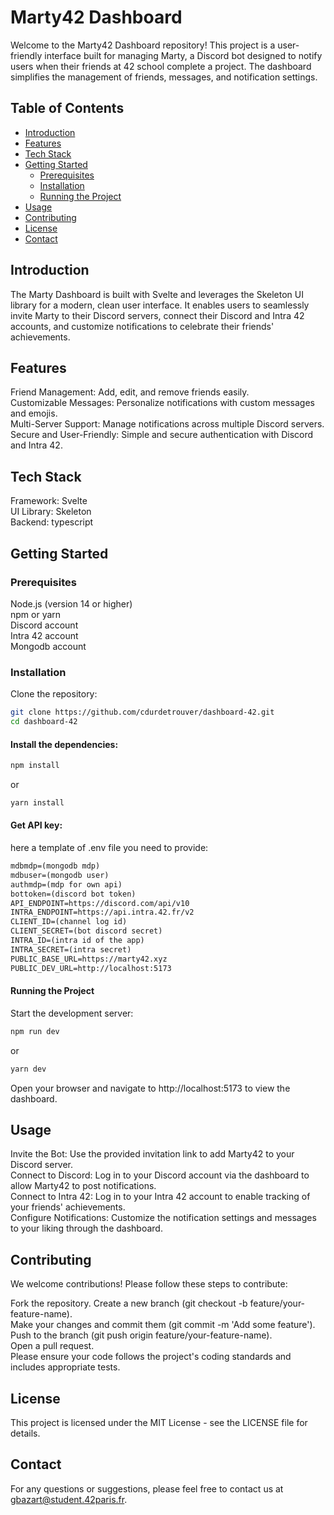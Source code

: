 # Marty42 Dashboard
Welcome to the Marty42 Dashboard repository! This project is a user-friendly interface built for managing Marty, a Discord bot designed to notify users when their friends at 42 school complete a project. The dashboard simplifies the management of friends, messages, and notification settings.

## Table of Contents
- [Introduction](#introduction)
- [Features](#features)
- [Tech Stack](#tech-stack)
- [Getting Started](#getting-started)
  - [Prerequisites](#prerequisites)
  - [Installation](#installation)
  - [Running the Project](#running-the-project)
- [Usage](#usage)
- [Contributing](#contributing)
- [License](#license)
- [Contact](#contact)

## Introduction
The Marty Dashboard is built with Svelte and leverages the Skeleton UI library for a modern, clean user interface. It enables users to seamlessly invite Marty to their Discord servers, connect their Discord and Intra 42 accounts, and customize notifications to celebrate their friends' achievements.

## Features
Friend Management: Add, edit, and remove friends easily.   
Customizable Messages: Personalize notifications with custom messages and emojis.   
Multi-Server Support: Manage notifications across multiple Discord servers.   
Secure and User-Friendly: Simple and secure authentication with Discord and Intra 42.   

## Tech Stack
Framework: Svelte   
UI Library: Skeleton   
Backend: typescript   

## Getting Started
### Prerequisites
Node.js (version 14 or higher)   
npm or yarn   
Discord account   
Intra 42 account   
Mongodb account

### Installation
Clone the repository:

``` bash
git clone https://github.com/cdurdetrouver/dashboard-42.git
cd dashboard-42
```
#### Install the dependencies:

``` bash
npm install
```
or

``` bash
yarn install
```

#### Get API key:
here a template of .env file you need to provide:
``` txt
mdbmdp=(mongodb mdp)
mdbuser=(mongodb user)
authmdp=(mdp for own api)
bottoken=(discord bot token)
API_ENDPOINT=https://discord.com/api/v10
INTRA_ENDPOINT=https://api.intra.42.fr/v2
CLIENT_ID=(channel log id)
CLIENT_SECRET=(bot discord secret)
INTRA_ID=(intra id of the app)
INTRA_SECRET=(intra secret)
PUBLIC_BASE_URL=https://marty42.xyz
PUBLIC_DEV_URL=http://localhost:5173
```

#### Running the Project
Start the development server:

``` bash
npm run dev
```
or
``` bash
yarn dev
```
Open your browser and navigate to http://localhost:5173 to view the dashboard.

## Usage
Invite the Bot: Use the provided invitation link to add Marty42 to your Discord server.   
Connect to Discord: Log in to your Discord account via the dashboard to allow Marty42 to post notifications.   
Connect to Intra 42: Log in to your Intra 42 account to enable tracking of your friends' achievements.   
Configure Notifications: Customize the notification settings and messages to your liking through the dashboard.   

## Contributing
We welcome contributions! Please follow these steps to contribute:

Fork the repository.
Create a new branch (git checkout -b feature/your-feature-name).   
Make your changes and commit them (git commit -m 'Add some feature').   
Push to the branch (git push origin feature/your-feature-name).    
Open a pull request.   
Please ensure your code follows the project's coding standards and includes appropriate tests.   

## License
This project is licensed under the MIT License - see the LICENSE file for details.

## Contact
For any questions or suggestions, please feel free to contact us at gbazart@student.42paris.fr.
